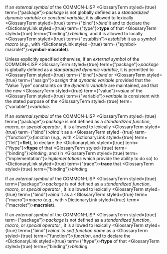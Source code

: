  



If an *external symbol* of the COMMON-LISP <GlossaryTerm styled={true} term={"package"}><i>package</i></GlossaryTerm> is not globally defined as a *standardized dynamic variable* or *constant variable*, it is allowed to lexically <GlossaryTerm styled={true} term={"bind"}><i>bind</i></GlossaryTerm> it and to declare the <DictionaryLink styled={true} term={"type"}><b>type</b></DictionaryLink> of that <GlossaryTerm styled={true} term={"binding"}><i>binding</i></GlossaryTerm>, and it is allowed to locally <GlossaryTerm styled={true} term={"establish"}><i>establish</i></GlossaryTerm> it as a *symbol macro* (*e.g.*, with <DictionaryLink styled={true} term={"symbol-macrolet"}><b>symbol-macrolet</b></DictionaryLink>). 



Unless explicitly specified otherwise, if an *external symbol* of the COMMON-LISP <GlossaryTerm styled={true} term={"package"}><i>package</i></GlossaryTerm> is globally defined as a *standardized dynamic variable*, it is permitted to <GlossaryTerm styled={true} term={"bind"}><i>bind</i></GlossaryTerm> or <GlossaryTerm styled={true} term={"assign"}><i>assign</i></GlossaryTerm> that *dynamic variable* provided that the “Value Type” constraints on the *dynamic variable* are maintained, and that the new <GlossaryTerm styled={true} term={"value"}><i>value</i></GlossaryTerm> of the <GlossaryTerm styled={true} term={"variable"}><i>variable</i></GlossaryTerm> is consistent with the stated purpose of the <GlossaryTerm styled={true} term={"variable"}><i>variable</i></GlossaryTerm>. 



If an *external symbol* of the COMMON-LISP <GlossaryTerm styled={true} term={"package"}><i>package</i></GlossaryTerm> is not defined as a *standardized function*, *macro*, or *special operator* , it is allowed to lexically <GlossaryTerm styled={true} term={"bind"}><i>bind</i></GlossaryTerm> it as a <GlossaryTerm styled={true} term={"function"}><i>function</i></GlossaryTerm> (*e.g.*, with <DictionaryLink styled={true} term={"flet"}><b>flet</b></DictionaryLink>), to declare the <DictionaryLink styled={true} term={"ftype"}><b>ftype</b></DictionaryLink> of that <GlossaryTerm styled={true} term={"binding"}><i>binding</i></GlossaryTerm>, and (in <GlossaryTerm styled={true} term={"implementation"}><i>implementations</i></GlossaryTerm> which provide the ability to do so) to <DictionaryLink styled={true} term={"trace"}><b>trace</b></DictionaryLink> that <GlossaryTerm styled={true} term={"binding"}><i>binding</i></GlossaryTerm>. 



If an *external symbol* of the COMMON-LISP <GlossaryTerm styled={true} term={"package"}><i>package</i></GlossaryTerm> is not defined as a *standardized function*, *macro*, or *special operator* , it is allowed to lexically <GlossaryTerm styled={true} term={"bind"}><i>bind</i></GlossaryTerm> it as a <GlossaryTerm styled={true} term={"macro"}><i>macro</i></GlossaryTerm> (*e.g.*, with <DictionaryLink styled={true} term={"macrolet"}><b>macrolet</b></DictionaryLink>). 



If an *external symbol* of the COMMON-LISP <GlossaryTerm styled={true} term={"package"}><i>package</i></GlossaryTerm> is not defined as a *standardized function*, *macro*, or *special operator* , it is allowed to lexically <GlossaryTerm styled={true} term={"bind"}><i>bind</i></GlossaryTerm> its *setf function name* as a <GlossaryTerm styled={true} term={"function"}><i>function</i></GlossaryTerm>, and to declare the <DictionaryLink styled={true} term={"ftype"}><b>ftype</b></DictionaryLink> of that <GlossaryTerm styled={true} term={"binding"}><i>binding</i></GlossaryTerm>. 







 



 



